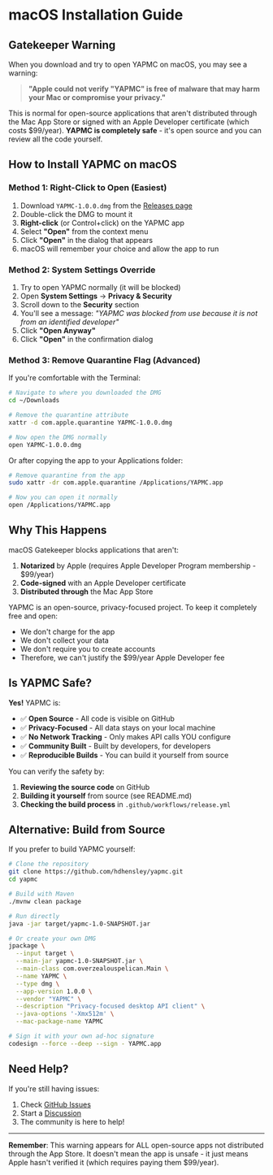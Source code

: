 # macOS Installation Guide

## Gatekeeper Warning

When you download and try to open YAPMC on macOS, you may see a warning:

> **"Apple could not verify "YAPMC" is free of malware that may harm your Mac or compromise your privacy."**

This is normal for open-source applications that aren't distributed through the Mac App Store or signed with an Apple Developer certificate (which costs $99/year). **YAPMC is completely safe** - it's open source and you can review all the code yourself.

## How to Install YAPMC on macOS

### Method 1: Right-Click to Open (Easiest)

1. Download `YAPMC-1.0.0.dmg` from the [Releases page](https://github.com/hdhensley/yapmc/releases)
2. Double-click the DMG to mount it
3. **Right-click** (or Control+click) on the YAPMC app
4. Select **"Open"** from the context menu
5. Click **"Open"** in the dialog that appears
6. macOS will remember your choice and allow the app to run

### Method 2: System Settings Override

1. Try to open YAPMC normally (it will be blocked)
2. Open **System Settings** → **Privacy & Security**
3. Scroll down to the **Security** section
4. You'll see a message: *"YAPMC was blocked from use because it is not from an identified developer"*
5. Click **"Open Anyway"**
6. Click **"Open"** in the confirmation dialog

### Method 3: Remove Quarantine Flag (Advanced)

If you're comfortable with the Terminal:

```bash
# Navigate to where you downloaded the DMG
cd ~/Downloads

# Remove the quarantine attribute
xattr -d com.apple.quarantine YAPMC-1.0.0.dmg

# Now open the DMG normally
open YAPMC-1.0.0.dmg
```

Or after copying the app to your Applications folder:

```bash
# Remove quarantine from the app
sudo xattr -dr com.apple.quarantine /Applications/YAPMC.app

# Now you can open it normally
open /Applications/YAPMC.app
```

## Why This Happens

macOS Gatekeeper blocks applications that aren't:
1. **Notarized** by Apple (requires Apple Developer Program membership - $99/year)
2. **Code-signed** with an Apple Developer certificate
3. **Distributed through** the Mac App Store

YAPMC is an open-source, privacy-focused project. To keep it completely free and open:
- We don't charge for the app
- We don't collect your data
- We don't require you to create accounts
- Therefore, we can't justify the $99/year Apple Developer fee

## Is YAPMC Safe?

**Yes!** YAPMC is:
- ✅ **Open Source** - All code is visible on GitHub
- ✅ **Privacy-Focused** - All data stays on your local machine
- ✅ **No Network Tracking** - Only makes API calls YOU configure
- ✅ **Community Built** - Built by developers, for developers
- ✅ **Reproducible Builds** - You can build it yourself from source

You can verify the safety by:
1. **Reviewing the source code** on GitHub
2. **Building it yourself** from source (see README.md)
3. **Checking the build process** in `.github/workflows/release.yml`

## Alternative: Build from Source

If you prefer to build YAPMC yourself:

```bash
# Clone the repository
git clone https://github.com/hdhensley/yapmc.git
cd yapmc

# Build with Maven
./mvnw clean package

# Run directly
java -jar target/yapmc-1.0-SNAPSHOT.jar

# Or create your own DMG
jpackage \
  --input target \
  --main-jar yapmc-1.0-SNAPSHOT.jar \
  --main-class com.overzealouspelican.Main \
  --name YAPMC \
  --type dmg \
  --app-version 1.0.0 \
  --vendor "YAPMC" \
  --description "Privacy-focused desktop API client" \
  --java-options '-Xmx512m' \
  --mac-package-name YAPMC

# Sign it with your own ad-hoc signature
codesign --force --deep --sign - YAPMC.app
```

## Need Help?

If you're still having issues:
1. Check [GitHub Issues](https://github.com/hdhensley/yapmc/issues)
2. Start a [Discussion](https://github.com/hdhensley/yapmc/discussions)
3. The community is here to help!

---

**Remember**: This warning appears for ALL open-source apps not distributed through the App Store. It doesn't mean the app is unsafe - it just means Apple hasn't verified it (which requires paying them $99/year).

